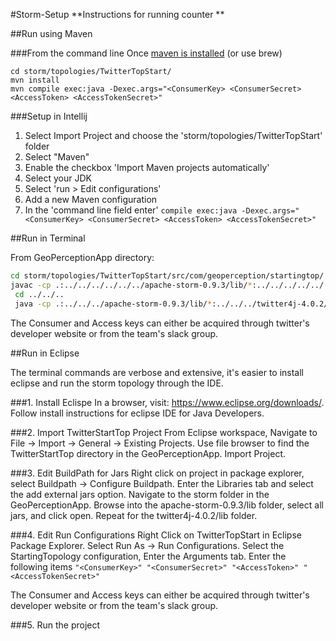 #Storm-Setup
**Instructions for running counter **

##Run using Maven

###From the command line
Once [maven is installed](http://maven.apache.org/download.cgi) (or use brew)
```
cd storm/topologies/TwitterTopStart/
mvn install
mvn compile exec:java -Dexec.args="<ConsumerKey> <ConsumerSecret> <AccessToken> <AccessTokenSecret>"
```

###Setup in Intellij
1. Select Import Project and choose the 'storm/topologies/TwitterTopStart' folder
2. Select "Maven"
3. Enable the checkbox 'Import Maven projects automatically'
4. Select your JDK
5. Select 'run > Edit configurations'
6. Add a new Maven configuration
7. In the 'command line field enter' `compile exec:java -Dexec.args="<ConsumerKey> <ConsumerSecret> <AccessToken> <AccessTokenSecret>"`



##Run in Terminal

From GeoPerceptionApp directory:

```bash
cd storm/topologies/TwitterTopStart/src/com/geoperception/startingtop/
javac -cp .:../../../../../../apache-storm-0.9.3/lib/*:../../../../../../twitter4j-4.0.2/lib/* *.java
 cd ../../..
 java -cp .:../../../apache-storm-0.9.3/lib/*:../../../twitter4j-4.0.2/lib/*:./com/geoperception/startingtop/* com.gperception.startingtop.StartingTopology <ConsumerKey> <ConsumerSecret> <AccessToken> <AccessTokenSecret>
```

The Consumer and Access keys can either be acquired through twitter's developer website or from the team's slack group.

##Run in Eclipse

The terminal commands are verbose and extensive, it's easier to install eclipse and run the storm topology through the IDE.

###1. Install Eclispe
In a browser, visit: https://www.eclipse.org/downloads/.
Follow install instructions for eclipse IDE for Java Developers.

###2. Import TwitterStartTop Project
From Eclipse workspace, Navigate to File -> Import -> General -> Existing Projects.
Use file browser to find the TwitterStartTop directory in the GeoPerceptionApp.
Import Project.

###3. Edit BuildPath for Jars
Right click on project in package explorer, select Buildpath -> Configure Buildpath.
Enter the Libraries tab and select the add external jars option.
Navigate to the storm folder in the GeoPerceptionApp.
Browse into the apache-storm-0.9.3/lib folder, select all jars, and click open.
Repeat for the twitter4j-4.0.2/lib folder.

###4. Edit Run Configurations
Right Click on TwitterTopStart in Eclipse Package Explorer.
Select Run As -> Run Configurations.
Select the StartingTopology configuration, Enter the Arguments tab.
Enter the following items `"<ConsumerKey>" "<ConsumerSecret>" "<AccessToken>" "<AccessTokenSecret>"`

The Consumer and Access keys can either be acquired through twitter's developer website or from the team's slack group.

###5. Run the project
